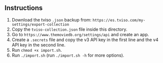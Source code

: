 ## Instructions

1. Download the tviso `.json` backup from: `https://es.tviso.com/my-settings/export-collection`
2. Copy the `tviso-collection.json` file inside this directory.
3. Go to `https://www.themoviedb.org/settings/api` and create an app.
4. Create a `.secrets` file and copy the v3 API key in the first line and the v4 API key in the second line.
5. Run `chmod +x import.sh`.
6. Run `./import.sh` (run `./import.sh -h` for more options).
